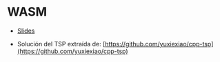 # WASM


- [Slides](https://docs.google.com/presentation/d/1CJU6mgJrPySJjxwH_sO-o30G6wUdtyrOnkURP61lr_A/edit?usp=sharing)

- Solución del TSP extraída de: [https://github.com/yuxiexiao/cpp-tsp](https://github.com/yuxiexiao/cpp-tsp)